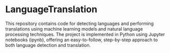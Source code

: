 # LanguageTranslation
This repository contains code for detecting languages and performing translations using machine learning models and natural language processing techniques. The project is implemented in Python using Jupyter notebooks (ipynb), offering an easy-to-follow, step-by-step approach to both language detection and translation.
